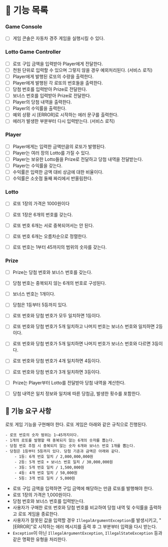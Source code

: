 # 📝 기능 목록

### Game Console
- [ ] 게임 콘솔은 자동차 경주 게임을 실행시킬 수 있다.

### Lotto Game Controller
- [ ] 로또 구입 금액을 입력받아 Player에게 전달한다.
- [ ] 천원 단위로 입력할 수 있으며 그렇지 않을 경우 예외처리된다. (서비스 로직)
- [ ] Player에게 발행된 로또의 수량을 출력한다.
- [ ] Player에게 발행된 각 로또의 번호들을 출력한다.
- [ ] 당첨 번호를 입력받아 Prize로 전달한다.
- [ ] 보너스 번호를 입력받아 Prize로 전달한다.
- [ ] Player의 당첨 내역을 출력한다.
- [ ] Player의 수익률을 출력한다.
- [ ] 예외 상황 시 [ERROR]로 시작하는 에러 문구를 출력한다.
- [ ] 에러가 발생한 부분부터 다시 입력받는다. (서비스 로직)

### Player
- [ ] Player에게는 입력한 금액만큼의 로또가 발행된다.
- [ ] Player는 여러 장의 Lotto를 가질 수 있다.
- [ ] Player는 보유한 Lotto들을 Prize로 전달하고 당첨 내역을 전달받는다.
- [ ] Player는 수익률을 갖는다.
- [ ] 수익률은 입력한 금액 대비 상금에 대한 비율이다.
- [ ] 수익률은 소숫점 둘째 짜리에서 반올림한다.

### Lotto
- [ ] 로또 1장의 가격은 1000원이다
- [ ] 로또 1장은 6개의 번호를 갖는다.
- [ ] 로또 번호 6개는 서로 중복되어서는 안 된다.
- [ ] 로또 번호 6개는 오름차순으로 정렬한다.

- [ ] 로또 번호는 1부터 45까지의 범위의 숫자를 갖는다.


### Prize
- [ ] Prize는 당첨 번호와 보너스 번호를 갖는다.
- [ ] 당첨 번호는 중복되지 않는 6개의 번호로 구성된다.
- [ ] 보너스 번호는 1개이다.

- [ ] 당첨은 1등부터 5등까지 있다.
- [ ] 로또 번호와 당첨 번호가 모두 일치하면 1등이다.
- [ ] 로또 번호와 당첨 번호가 5개 일치하고 나머지 번호는 보너스 번호와 일치하면 2등이다.
- [ ] 로또 번호와 당첨 번호가 5개 일치하면 나머지 번호가 보너스 번호와 다르면 3등이다.
- [ ] 로또 번호와 당첨 번호가 4개 일치하면 4등이다.
- [ ] 로또 번호와 당첨 번호가 3개 일치하면 3등이다.

- [ ] Prize는 Player부터 Lotto를 전달받아 당첨 내역을 계산한다.
- [ ] 당첨 내역은 일치 정보와 일치에 따른 당첨금, 발생한 횟수를 포함한다.


## 🚀 기능 요구 사항

로또 게임 기능을 구현해야 한다. 로또 게임은 아래와 같은 규칙으로 진행된다.

```
- 로또 번호의 숫자 범위는 1~45까지이다.
- 1개의 로또를 발행할 때 중복되지 않는 6개의 숫자를 뽑는다.
- 당첨 번호 추첨 시 중복되지 않는 숫자 6개와 보너스 번호 1개를 뽑는다.
- 당첨은 1등부터 5등까지 있다. 당첨 기준과 금액은 아래와 같다.
    - 1등: 6개 번호 일치 / 2,000,000,000원
    - 2등: 5개 번호 + 보너스 번호 일치 / 30,000,000원
    - 3등: 5개 번호 일치 / 1,500,000원
    - 4등: 4개 번호 일치 / 50,000원
    - 5등: 3개 번호 일치 / 5,000원
```

- 로또 구입 금액을 입력하면 구입 금액에 해당하는 만큼 로또를 발행해야 한다.
- 로또 1장의 가격은 1,000원이다.
- 당첨 번호와 보너스 번호를 입력받는다.
- 사용자가 구매한 로또 번호와 당첨 번호를 비교하여 당첨 내역 및 수익률을 출력하고 로또 게임을 종료한다.
- 사용자가 잘못된 값을 입력할 경우 `IllegalArgumentException`를 발생시키고, "[ERROR]"로 시작하는 에러 메시지를 출력 후 그 부분부터 입력을 다시 받는다.
- `Exception`이 아닌 `IllegalArgumentException`, `IllegalStateException` 등과 같은 명확한 유형을 처리한다.